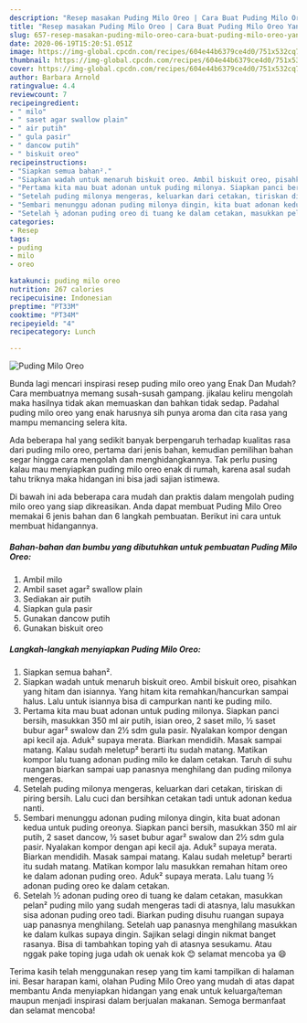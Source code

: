```yaml
---
description: "Resep masakan Puding Milo Oreo | Cara Buat Puding Milo Oreo Yang Sedap"
title: "Resep masakan Puding Milo Oreo | Cara Buat Puding Milo Oreo Yang Sedap"
slug: 657-resep-masakan-puding-milo-oreo-cara-buat-puding-milo-oreo-yang-sedap
date: 2020-06-19T15:20:51.051Z
image: https://img-global.cpcdn.com/recipes/604e44b6379ce4d0/751x532cq70/puding-milo-oreo-foto-resep-utama.jpg
thumbnail: https://img-global.cpcdn.com/recipes/604e44b6379ce4d0/751x532cq70/puding-milo-oreo-foto-resep-utama.jpg
cover: https://img-global.cpcdn.com/recipes/604e44b6379ce4d0/751x532cq70/puding-milo-oreo-foto-resep-utama.jpg
author: Barbara Arnold
ratingvalue: 4.4
reviewcount: 7
recipeingredient:
- " milo"
- " saset agar swallow plain"
- " air putih"
- " gula pasir"
- " dancow putih"
- " biskuit oreo"
recipeinstructions:
- "Siapkan semua bahan²."
- "Siapkan wadah untuk menaruh biskuit oreo. Ambil biskuit oreo, pisahkan yang hitam dan isiannya. Yang hitam kita remahkan/hancurkan sampai halus. Lalu untuk isiannya bisa di campurkan nanti ke puding milo."
- "Pertama kita mau buat adonan untuk puding milonya. Siapkan panci bersih, masukkan 350 ml air putih, isian oreo, 2 saset milo, ½ saset bubur agar² swalow dan 2½ sdm gula pasir. Nyalakan kompor dengan api kecil aja. Aduk² supaya merata. Biarkan mendidih. Masak sampai matang. Kalau sudah meletup² berarti itu sudah matang. Matikan kompor lalu tuang adonan puding milo ke dalam cetakan. Taruh di suhu ruangan biarkan sampai uap panasnya menghilang dan puding milonya mengeras."
- "Setelah puding milonya mengeras, keluarkan dari cetakan, tiriskan di piring bersih. Lalu cuci dan bersihkan cetakan tadi untuk adonan kedua nanti."
- "Sembari menunggu adonan puding milonya dingin, kita buat adonan kedua untuk puding oreonya. Siapkan panci bersih, masukkan 350 ml air putih, 2 saset dancow, ½ saset bubur agar² swalow dan 2½ sdm gula pasir. Nyalakan kompor dengan api kecil aja. Aduk² supaya merata. Biarkan mendidih. Masak sampai matang. Kalau sudah meletup² berarti itu sudah matang. Matikan kompor lalu masukkan remahan hitam oreo ke dalam adonan puding oreo. Aduk² supaya merata. Lalu tuang ½ adonan puding oreo ke dalam cetakan."
- "Setelah ½ adonan puding oreo di tuang ke dalam cetakan, masukkan pelan² puding milo yang sudah mengeras tadi di atasnya, lalu masukkan sisa adonan puding oreo tadi. Biarkan puding disuhu ruangan supaya uap panasnya menghilang. Setelah uap panasnya menghilang masukkan ke dalam kulkas supaya dingin. Sajikan selagi dingin nikmat banget rasanya. Bisa di tambahkan toping yah di atasnya sesukamu. Atau nggak pake toping juga udah ok uenak kok 😊 selamat mencoba ya 😄"
categories:
- Resep
tags:
- puding
- milo
- oreo

katakunci: puding milo oreo 
nutrition: 267 calories
recipecuisine: Indonesian
preptime: "PT33M"
cooktime: "PT34M"
recipeyield: "4"
recipecategory: Lunch

---
```



![Puding Milo Oreo](https://img-global.cpcdn.com/recipes/604e44b6379ce4d0/751x532cq70/puding-milo-oreo-foto-resep-utama.jpg)

Bunda lagi mencari inspirasi resep puding milo oreo yang Enak Dan Mudah? Cara membuatnya memang susah-susah gampang. jikalau keliru mengolah maka hasilnya tidak akan memuaskan dan bahkan tidak sedap. Padahal puding milo oreo yang enak harusnya sih punya aroma dan cita rasa yang mampu memancing selera kita.



Ada beberapa hal yang sedikit banyak berpengaruh terhadap kualitas rasa dari puding milo oreo, pertama dari jenis bahan, kemudian pemilihan bahan segar hingga cara mengolah dan menghidangkannya. Tak perlu pusing kalau mau menyiapkan puding milo oreo enak di rumah, karena asal sudah tahu triknya maka hidangan ini bisa jadi sajian istimewa.


Di bawah ini ada beberapa cara mudah dan praktis dalam mengolah puding milo oreo yang siap dikreasikan. Anda dapat membuat Puding Milo Oreo memakai 6 jenis bahan dan 6 langkah pembuatan. Berikut ini cara untuk membuat hidangannya.

<!--inarticleads1-->

##### Bahan-bahan dan bumbu yang dibutuhkan untuk pembuatan Puding Milo Oreo:

1. Ambil  milo
1. Ambil  saset agar² swallow plain
1. Sediakan  air putih
1. Siapkan  gula pasir
1. Gunakan  dancow putih
1. Gunakan  biskuit oreo




<!--inarticleads2-->

##### Langkah-langkah menyiapkan Puding Milo Oreo:

1. Siapkan semua bahan².
1. Siapkan wadah untuk menaruh biskuit oreo. Ambil biskuit oreo, pisahkan yang hitam dan isiannya. Yang hitam kita remahkan/hancurkan sampai halus. Lalu untuk isiannya bisa di campurkan nanti ke puding milo.
1. Pertama kita mau buat adonan untuk puding milonya. Siapkan panci bersih, masukkan 350 ml air putih, isian oreo, 2 saset milo, ½ saset bubur agar² swalow dan 2½ sdm gula pasir. Nyalakan kompor dengan api kecil aja. Aduk² supaya merata. Biarkan mendidih. Masak sampai matang. Kalau sudah meletup² berarti itu sudah matang. Matikan kompor lalu tuang adonan puding milo ke dalam cetakan. Taruh di suhu ruangan biarkan sampai uap panasnya menghilang dan puding milonya mengeras.
1. Setelah puding milonya mengeras, keluarkan dari cetakan, tiriskan di piring bersih. Lalu cuci dan bersihkan cetakan tadi untuk adonan kedua nanti.
1. Sembari menunggu adonan puding milonya dingin, kita buat adonan kedua untuk puding oreonya. Siapkan panci bersih, masukkan 350 ml air putih, 2 saset dancow, ½ saset bubur agar² swalow dan 2½ sdm gula pasir. Nyalakan kompor dengan api kecil aja. Aduk² supaya merata. Biarkan mendidih. Masak sampai matang. Kalau sudah meletup² berarti itu sudah matang. Matikan kompor lalu masukkan remahan hitam oreo ke dalam adonan puding oreo. Aduk² supaya merata. Lalu tuang ½ adonan puding oreo ke dalam cetakan.
1. Setelah ½ adonan puding oreo di tuang ke dalam cetakan, masukkan pelan² puding milo yang sudah mengeras tadi di atasnya, lalu masukkan sisa adonan puding oreo tadi. Biarkan puding disuhu ruangan supaya uap panasnya menghilang. Setelah uap panasnya menghilang masukkan ke dalam kulkas supaya dingin. Sajikan selagi dingin nikmat banget rasanya. Bisa di tambahkan toping yah di atasnya sesukamu. Atau nggak pake toping juga udah ok uenak kok 😊 selamat mencoba ya 😄




Terima kasih telah menggunakan resep yang tim kami tampilkan di halaman ini. Besar harapan kami, olahan Puding Milo Oreo yang mudah di atas dapat membantu Anda menyiapkan hidangan yang enak untuk keluarga/teman maupun menjadi inspirasi dalam berjualan makanan. Semoga bermanfaat dan selamat mencoba!
